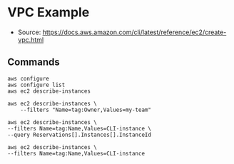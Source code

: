 # VPC Example


* Source:
https://docs.aws.amazon.com/cli/latest/reference/ec2/create-vpc.html




## Commands
```shell
aws configure
aws configure list
aws ec2 describe-instances

```



```shell
aws ec2 describe-instances \
    --filters "Name=tag:Owner,Values=my-team"
```

```shell
aws ec2 describe-instances \
--filters Name=tag:Name,Values=CLI-instance \
--query Reservations[].Instances[].InstanceId
```

```shell
aws ec2 describe-instances \
--filters Name=tag:Name,Values=CLI-instance
```

